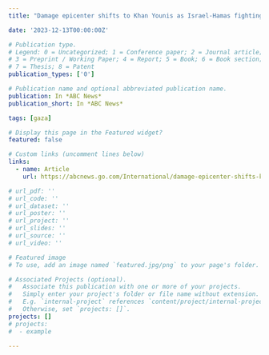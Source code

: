 ```yaml
---
title: "Damage epicenter shifts to Khan Younis as Israel-Hamas fighting moves south, data shows"

date: '2023-12-13T00:00:00Z'

# Publication type.
# Legend: 0 = Uncategorized; 1 = Conference paper; 2 = Journal article;
# 3 = Preprint / Working Paper; 4 = Report; 5 = Book; 6 = Book section;
# 7 = Thesis; 8 = Patent
publication_types: ['0']

# Publication name and optional abbreviated publication name.
publication: In *ABC News*
publication_short: In *ABC News*

tags: [gaza]

# Display this page in the Featured widget?
featured: false

# Custom links (uncomment lines below)
links:
  - name: Article
    url: https://abcnews.go.com/International/damage-epicenter-shifts-khan-yunis-israel-hamas-fighting/story?id=105629137

# url_pdf: ''
# url_code: ''
# url_dataset: ''
# url_poster: ''
# url_project: ''
# url_slides: ''
# url_source: ''
# url_video: ''

# Featured image
# To use, add an image named `featured.jpg/png` to your page's folder.

# Associated Projects (optional).
#   Associate this publication with one or more of your projects.
#   Simply enter your project's folder or file name without extension.
#   E.g. `internal-project` references `content/project/internal-project/index.md`.
#   Otherwise, set `projects: []`.
projects: []
# projects:
#  - example

---
```

